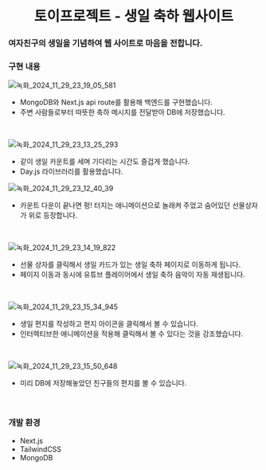 <h1 align='center'>토이프로젝트 - 생일 축하 웹사이트</h1>

### 여자친구의 생일을 기념하여 웹 사이트로 마음을 전합니다.

### 구현 내용
![녹화_2024_11_29_23_19_05_581](https://github.com/user-attachments/assets/64c25b37-c416-43ee-a04b-3d5f514fdad5)
- MongoDB와 Next.js api route를 활용해 백엔드를 구현했습니다.  
- 주변 사람들로부터 따뜻한 축하 메시지를 전달받아 DB에 저장했습니다.
<br/>

![녹화_2024_11_29_23_13_25_293](https://github.com/user-attachments/assets/9997ada1-bba2-40c4-b409-52f4e2030c33)
- 같이 생일 카운트를 세며 기다리는 시간도 즐겁게 했습니다.
- Day.js 라이브러리를 활용했습니다.<br/>

![녹화_2024_11_29_23_12_40_39](https://github.com/user-attachments/assets/4f829bc1-b8e6-4e3f-833f-8d699c1897d5)
- 카운트 다운이 끝나면 펑! 터지는 애니메이션으로 놀래켜 주었고 숨어있던 선물상자가 위로 등장합니다.
<br/>

![녹화_2024_11_29_23_14_19_822](https://github.com/user-attachments/assets/5b23338c-b80b-46b2-9fc1-3686fe6f0bc5)
- 선물 상자를 클릭해서 생일 카드가 있는 생일 축하 페이지로 이동하게 됩니다.
- 페이지 이동과 동시에 유튜브 플레이어에서 생일 축하 음악이 자동 재생됩니다.
<br/>

![녹화_2024_11_29_23_15_34_945](https://github.com/user-attachments/assets/6922103b-b259-4ac9-9a86-68ef3262d140)
- 생일 편지를 작성하고 편지 아이콘을 클릭해서 볼 수 있습니다.
- 인터렉티브한 애니메이션을 적용해 클릭해서 볼 수 있다는 것을 강조했습니다.
<br/>

![녹화_2024_11_29_23_15_50_648](https://github.com/user-attachments/assets/1e6c6418-2955-4d0f-aaa5-54fec8d3b945)
- 미리 DB에 저장해놓았던 친구들의 편지를 볼 수 있습니다.
<br/><br/><br/>

### 개발 환경
- Next.js
- TailwindCSS
- MongoDB





